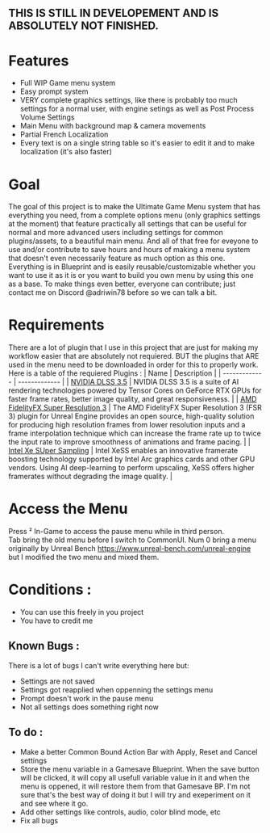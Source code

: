 ## THIS IS STILL IN DEVELOPEMENT AND IS ABSOLUTELY NOT FINISHED.

# Features 
  -  Full WIP Game menu system
  -  Easy prompt system
  -  VERY complete graphics settings, like there is probably too much settings for a normal user, with engine setings as well as Post Process Volume Settings
  -  Main Menu with background map & camera movements
  -  Partial French Localization
  -  Every text is on a single string table so it's easier to edit it and to make localization (it's also faster)

# Goal
The goal of this project is to make the Ultimate Game Menu system that has everything you need, from a complete options menu (only graphics settings at the moment) that feature practically all settings that can be useful for normal and more advanced users including settings for common plugins/assets, to a beautiful main menu. And all of that free for eveyone to use and/or contribute to save hours and hours of making a menu system that doesn't even necessarily feature as much option as this one. Everything is in Blueprint and is easily reusable/customizable whether you want to use it as it is or you want to build you own menu by using this one as a base. To make things even better, everyone can contribute; just contact me on Discord @adriwin78 before so we can talk a bit.

# Requirements
There are a lot of plugin that I use in this project that are just for making my workflow easier that are absolutely not requiered. BUT the plugins that ARE used in the menu need to be downloaded in order for this to properly work. Here is a table of the requiered Plugins : 
| Name | Description |
| ------------- | ------------- |
| [NVIDIA DLSS 3.5](https://developer.nvidia.com/rtx/dlss/get-started#ue-version)   |  NVIDIA DLSS 3.5 is a suite of AI rendering technologies powered by Tensor Cores on GeForce RTX GPUs for faster frame rates, better image quality, and great responsiveness.  |
| [AMD FidelityFX Super Resolution 3](https://gpuopen.com/learn/ue-fsr3/)  |  The AMD FidelityFX Super Resolution 3 (FSR 3) plugin for Unreal Engine provides an open source, high-quality solution for producing high resolution frames from lower resolution inputs and a frame interpolation technique which can increase the frame rate up to twice the input rate to improve smoothness of animations and frame pacing.  |
| [Intel Xe SUper Sampling](https://github.com/GameTechDev/XeSSUnrealPlugin)  |  Intel XeSS enables an innovative framerate boosting technology supported by Intel Arc graphics cards and other GPU vendors. Using AI deep-learning to perform upscaling, XeSS offers higher framerates without degrading the image quality.  |

# Access the Menu
Press ² In-Game to access the pause menu while in third person.  
Tab bring the old menu before I switch to CommonUI.
Num 0 bring a menu originally by Unreal Bench https://www.unreal-bench.com/unreal-engine but I modified the two menu and mixed them. 

# Conditions : 
  - You can use this freely in you project
  - You have to credit me

## Known Bugs : 
There is a lot of bugs I can't write everything here but:
  - Settings are not saved
  - Settings got reapplied when oppenning the settings menu
  - Prompt doesn't work in the pause menu
  - Not all settings does something right now

## To do :
  - Make a better Common Bound Action Bar with Apply, Reset and Cancel settings
  - Store the menu variable in a Gamesave Blueprint. When the save button will be clicked, it will copy all usefull variable value in it and when the menu is oppened, it will restore them from that Gamesave BP. I'm not sure that's the best way of doing it but I will try and exeperiment on it and see where it go.
  - Add other settings like controls, audio, color blind mode, etc
  - Fix all bugs
